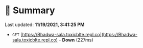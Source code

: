 # 📖 Summary
Last updated: **11/19/2021, 3:41:25 PM**

- `GET` [https://Bhadwa-sala.toxicblte.repl.co](https://Bhadwa-sala.toxicblte.repl.co) - **Down** (227ms)
